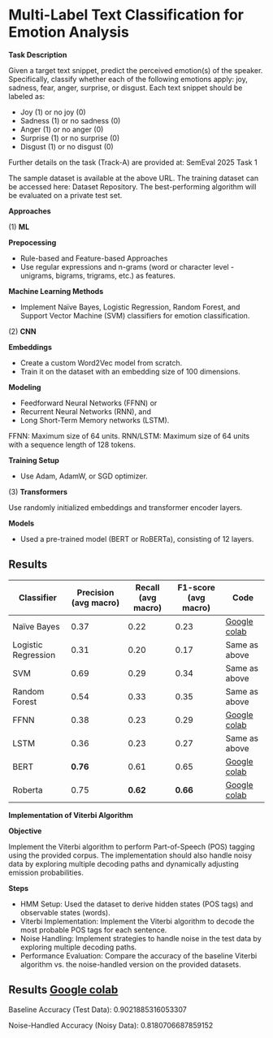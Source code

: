 # Multi-Label Text Classification for Emotion Analysis

**Task Description**

Given a target text snippet, predict the perceived emotion(s) of the speaker. Specifically, classify whether each of the following emotions apply: joy, sadness, fear, anger, surprise, or disgust. Each text snippet should be labeled as:

  - Joy (1) or no joy (0)
  - Sadness (1) or no sadness (0)
  - Anger (1) or no anger (0)
  - Surprise (1) or no surprise (0)
  - Disgust (1) or no disgust (0)

Further details on the task (Track-A) are provided at: SemEval 2025 Task 1

The sample dataset is available at the above URL. The training dataset can be accessed here: Dataset Repository. The best-performing algorithm will be evaluated on a private test set.

**Approaches**

(1) **ML**

**Prepocessing**
  - Rule-based and Feature-based Approaches
  - Use regular expressions and n-grams (word or character level - unigrams, bigrams, trigrams, etc.) as features.

**Machine Learning Methods**
  - Implement Naïve Bayes, Logistic Regression, Random Forest, and Support Vector Machine (SVM) classifiers for emotion classification.

(2) **CNN**

**Embeddings**
  - Create a custom Word2Vec model from scratch.
  - Train it on the dataset with an embedding size of 100 dimensions.

**Modeling**
  - Feedforward Neural Networks (FFNN) or
  - Recurrent Neural Networks (RNN), and
  - Long Short-Term Memory networks (LSTM).

FFNN: Maximum size of 64 units. RNN/LSTM: Maximum size of 64 units with a sequence length of 128 tokens.

**Training Setup**
  - Use Adam, AdamW, or SGD optimizer.

(3) **Transformers**

Use randomly initialized embeddings and transformer encoder layers.

**Models**
  - Used a pre-trained model (BERT or RoBERTa), consisting of 12 layers.
 
 ## Results
 | Classifier | Precision (avg macro)  | Recall (avg macro)  | F1-score (avg macro) | Code |
| ---------- | --------- | ------ | ------- |------- |
| Naïve Bayes | 0.37 | 0.22 | 0.23 | [Google colab](https://drive.google.com/file/d/1fiHpPxrVu4JxubQaE_ZUiPnkwdAMfTdn/view?usp=sharing) |
| Logistic Regression | 0.31 | 0.20 | 0.17 | Same as above |
| SVM | 0.69 | 0.29 | 0.34 | Same as above |
| Random Forest | 0.54 | 0.33 | 0.35 | Same as above |
| FFNN | 0.38 | 0.23 | 0.29 | [Google colab](https://colab.research.google.com/drive/18nf0fF8_XRGHzlWTQy34OczSgmjYVjiE?usp=sharing) |
| LSTM | 0.36 | 0.23 | 0.27 | Same as above |
| BERT | **0.76** | 0.61 | 0.65 | [Google colab](https://colab.research.google.com/drive/1KeXbYvkHEKuRgUhF9jPkmhpqy6jJRNX-?usp=sharing) |
| Roberta | 0.75 | **0.62** | **0.66** | [Google colab](https://colab.research.google.com/drive/1H0uIgXKvgVF43U3tKU8uXrAXaLUzk77Z?usp=sharing) |

**Implementation of Viterbi Algorithm**

**Objective**

Implement the Viterbi algorithm to perform Part-of-Speech (POS) tagging using the provided corpus. The implementation should also handle noisy data by exploring multiple decoding paths and dynamically adjusting emission probabilities.

**Steps**
  - HMM Setup: Used the dataset to derive hidden states (POS tags) and observable states (words).
  - Viterbi Implementation: Implement the Viterbi algorithm to decode the most probable POS tags for each sentence.
  - Noise Handling: Implement strategies to handle noise in the test data by exploring multiple decoding paths.
  - Performance Evaluation: Compare the accuracy of the baseline Viterbi algorithm vs. the noise-handled version on the provided datasets.
## Results [Google colab](https://colab.research.google.com/drive/13c-Q-2hPTJdS-wNzuV9DTGgwuxMJ52I0?usp=sharing)
Baseline Accuracy (Test Data): 0.9021885316053307

Noise-Handled Accuracy (Noisy Data): 0.8180706687859152


